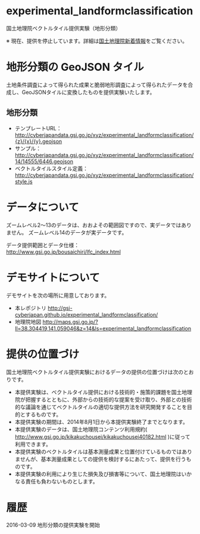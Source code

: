 experimental_landformclassification
================
国土地理院ベクトルタイル提供実験（地形分類）

※ 現在、提供を停止しています。詳細は[国土地理院新着情報](http://www.gsi.go.jp/bousaichiri/bousaichiri40034.html)をご覧ください。

# 地形分類の GeoJSON タイル
土地条件調査によって得られた成果と脆弱地形調査によって得られたデータを合成し、GeoJSONタイルに変換したものを提供実験いたします。

## 地形分類
- テンプレートURL：
http://cyberjapandata.gsi.go.jp/xyz/experimental_landformclassification/{z}/{x}/{y}.geojson
- サンプル：
http://cyberjapandata.gsi.go.jp/xyz/experimental_landformclassification/14/14555/6446.geojson
- ベクトルタイルスタイル定義：
http://cyberjapandata.gsi.go.jp/xyz/experimental_landformclassification/style.js

# データについて
ズームレベル2～13のデータは、おおよその範囲図ですので、実データではありません。
ズームレベル14のデータが実データです。

データ提供範囲とデータ仕様：
http://www.gsi.go.jp/bousaichiri/lfc_index.html

# デモサイトについて
デモサイトを次の場所に用意しております。
- 本レポジトリ
http://gsi-cyberjapan.github.io/experimental_landformclassification/
- 地理院地図
http://maps.gsi.go.jp/?ll=38.304419,141.059046&z=14&ls=experimental_landformclassification

# 提供の位置づけ
国土地理院ベクトルタイル提供実験におけるデータの提供の位置づけは次のとおりです。
- 本提供実験は、ベクトルタイル提供における技術的・施策的課題を国土地理院が把握するとともに、外部からの技術的な提案を受け取り、外部との技術的な議論を通じてベクトルタイルの適切な提供方法を研究開発することを目的とするものです。
- 本提供実験の期間は、2014年8月1日から本提供実験終了までとなります。
- 本提供実験のデータは、国土地理院コンテンツ利用規約( http://www.gsi.go.jp/kikakuchousei/kikakuchousei40182.html )に従って利用できます。
- 本提供実験のベクトルタイルは基本測量成果と位置付けているものではありませんが、基本測量成果としての提供を検討するにあたって、提供を行うものです。
- 本提供実験の利用により生じた損失及び損害等について、国土地理院はいかなる責任も負わないものとします。

# 履歴
2016-03-09 地形分類の提供実験を開始
